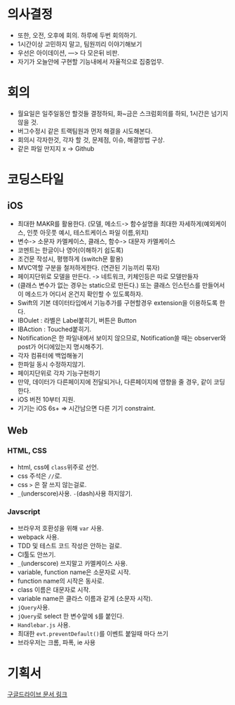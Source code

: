 # 의사결정
* 또한, 오전, 오후에 회의. 하루에 두번 회의하기.
* 1시간이상 고민하지 말고, 팀원끼리 이야기해보기
* 우선은 아이데이션, —> 다 모은뒤 비판.
* 자기가 오늘안에 구현할 기능내에서 자율적으로 집중업무.

# 회의
* 월요일은 일주일동안 할것들 결정하되, 화~금은 스크럼회의를 하되, 1시간은 넘기지 않을 것.
* 버그수정시 같은 트랙팀원과 먼저 해결을 시도해본다.
* 회의시 각자한것, 각자 할 것, 문제점, 이슈, 해결방법 구상.
* 같은 파일 만지지 x -> Github

# 코딩스타일

## iOS
* 최대한 MAKR를 활용한다. (모델, 메소드-> 함수설명을 최대한 자세하게(예외케이스, 인풋 아웃풋 예시, 테스트케이스 파일 이름,위치)
* 변수-> 소문자 카멜케이스, 클래스, 함수-> 대문자 카멜케이스
* 코멘트는 한글이나 영어(이해하기 쉽도록)
* 조건문 작성시, 평행하게 (switch문 활용)
* MVC역할 구분을 철저하게한다. (연관된 기능끼리 묶자)
* 페이지단위로 모델을 만든다. -> 네트워크, 키체인등은 따로 모델만들자
* (클래스 변수가 없는 경우는 static으로 만든다.) 또는 클래스 인스턴스를 만들어서 이 메소드가 어디서 온건지 확인할 수 있도록하자.
*  Swift의 기본 데이터타입에서 기능추가를 구현할경우 extension을 이용하도록 한다.
* IBOulet : 라벨은 Label붙히기, 버튼은 Button
* IBAction : Touched붙히기.
* Notification은 한 파일내에서 보이지 않으므로, Notification쓸 때는 observer와 post가 어디에있는지 명시해주기.
* 각자 컴퓨터에 백업해놓기
* 한파일 동시 수정하지않기.
* 페이지단위로 각자 기능구현하기
* 만약, 데이터가 다른페이지에 전달되거나, 다른페이지에 영향을 줄 경우, 같이 코딩한다.
* iOS 버전 10부터 지원.
* 기기는 iOS 6s+ => 시간남으면 다른 기기 constraint.

## Web
### HTML, CSS
* html, css에 `class`위주로 선언.
* css 주석은 `//`로.
* css `>` 은 잘 쓰지 않는걸로.
* `_`(underscore)사용. `-`(dash)사용 하지않기.

### Javscript
* 브라우저 호환성을 위해 `var` 사용.
* webpack 사용.
* TDD 및 테스트 코드 작성은 안하는 걸로.
* CI툴도 안쓰기.
* `_`(underscore) 쓰지말고 카멜케이스 사용.
* variable, function name은 소문자로 시작.
* function name의 시작은 동사로.
* class 이름은 대문자로 시작.
* variable name은 클라스 이름과 같게 (소문자 시작).
* `jQuery`사용.
* `jQuery`로 select 한 변수앞에 `$`를 붙인다.
* `Handlebar.js` 사용.
* 최대한 `evt.preventDefault()`를 이벤트 붙일때 마다 쓰기
* 브라우저는 크롬, 파폭, ie 사용

# 기획서
[구글드라이브 문서 링크](https://docs.google.com/document/d/1AHdONY6_3FR-DGF7IWhJUiFNdX7lf49PIo1fCVrTros/edit)
